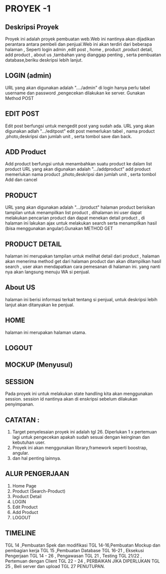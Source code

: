 # PROYEK -1

## Deskripsi Proyek

Proyek ini adalah proyek pembuatan web.Web ini nantinya akan dijadikan perantara antara pembeli dan penjual.Web ini akan terdiri dari beberapa halaman , Seperti login admin ,edit post , home , product ,product detail, add product , about us ,tambahan yang dianggap penting , serta pembuatan database,beriku deskripsi lebih lanjut.

## LOGIN (admin)

URL yang akan digunakan adalah "..../admin" di login hanya perlu tabel username dan password ,pengecekan dilakukan ke server. Gunakan Method POST

## EDIT POST
Edit post berfungsi untuk mengedit post yang sudah ada.
URL yang akan digunakan adlah ".../editpost" edit post memerlukan tabel , nama product ,photo,deskripsi dan jumlah unit , serta tombol save dan back. 

## ADD Product
Add product berfungsi untuk menambahkan suatu product ke dalam list product
URL yang akan digunakan adalah ".../addproduct" add product memerlukan nama product ,photo,deskripsi dan jumlah unit , serta tombol Add dan cancel

## PRODUCT
URL yang akan digunakan adalah ".../product"
halaman product berisikan tampilan untuk menampilkan list product , dihalaman ini user dapat melakukan pencarian product dan dapat menekan detail product , di halaman ini lakukan ajax untuk melakukan search serta menampilkan hasil (bisa menggunakan angular).Gunakan METHOD GET

## PRODUCT DETAIL 
halaman ini merupakan tampilan untuk melihat detail dari product , halaman akan menerima method get dari halaman product dan akan ditampilkan hasil search , user akan mendapatkan cara pemesanan di halaman ini. yang nanti nya akan langsung menuju WA si penjual.

## About US

halaman ini berisi informasi terkait tentang si penjual, untuk deskripsi lebih lanjut akan ditanyakan ke penjual.

## HOME
halaman ini merupakan halaman utama.

## LOGOUT

## MOCKUP (Menyusul)

## SESSION
Pada proyek ini untuk melakukan state handling kita akan menggunakan session. session id nantinya akan di enskripsi sebelum dilakukan penyimpanan.

## CATATAN :
1. Target penyelesaian proyek ini adalah tgl 26. Diperlukan 1 x pertemuan lagi untuk pengecekan apakah sudah sesuai dengan keinginan dan kebutuhan user.
2. Proyek ini akan menggunakan library,framework seperti boostrap, angular.
3. dan hal penting lainnya.

## ALUR PENGERJAAN
1. Home Page 
2. Product (Search-Product)
3. Product Detail
4. LOGIN
5. Edit Product
6. Add Product 
7. LOGOUT

## TIMELINE

TGL 14 ,Pembuatan Spek dan modifikasi
TGL 14-16,Pembuatan Mockup dan pembagian kerja
TGL 15 ,Pembuatan Database
TGL 16-21 , Eksekusi Pengerjaan
TGL 14 - 26 , Pengawasan
TGL 21 , Testing
TGL 21/22 , Pertemuan dengan Client
TGL 22 - 24 , PERBAIKAN JIKA DIPERLUKAN
TGL 25 , Beli server dan upload
TGL 27 PENUTUPAN.
